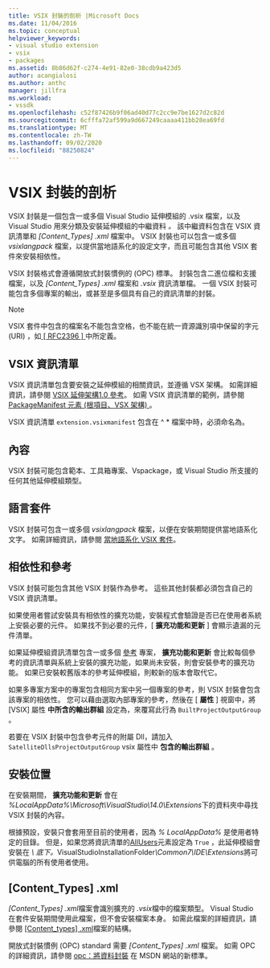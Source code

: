 ```yaml
---
title: VSIX 封裝的剖析 |Microsoft Docs
ms.date: 11/04/2016
ms.topic: conceptual
helpviewer_keywords:
- visual studio extension
- vsix
- packages
ms.assetid: 8b86d62f-c274-4e91-82e0-38cdb9a423d5
author: acangialosi
ms.author: anthc
manager: jillfra
ms.workload:
- vssdk
ms.openlocfilehash: c52f87426b9f06ad40d77c2cc9e7be1627d2c82d
ms.sourcegitcommit: 6cfffa72af599a9d667249caaaa411bb28ea69fd
ms.translationtype: MT
ms.contentlocale: zh-TW
ms.lasthandoff: 09/02/2020
ms.locfileid: "88250824"
---
```

# <a name="anatomy-of-a-vsix-package"></a>VSIX 封裝的剖析
VSIX 封裝是一個包含一或多個 Visual Studio 延伸模組的 .vsix 檔案，以及 Visual Studio 用來分類及安裝延伸模組的中繼資料 *。* 該中繼資料包含在 VSIX 資訊清單和 *[Content_Types] .xml* 檔案中。 VSIX 封裝也可以包含一或多個 *vsixlangpack* 檔案，以提供當地語系化的設定文字，而且可能包含其他 VSIX 套件來安裝相依性。

 VSIX 封裝格式會遵循開放式封裝慣例的 (OPC) 標準。 封裝包含二進位檔和支援檔案，以及 *[Content_Types] .xml* 檔案和 *.vsix* 資訊清單檔。 一個 VSIX 封裝可能包含多個專案的輸出，或甚至是多個具有自己的資訊清單的封裝。

> [!NOTE]
> VSIX 套件中包含的檔案名不能包含空格，也不能在統一資源識別項中保留的字元 (URI) ，如[ \[ RFC2396 \] ](https://www.rfc-editor.org/rfc/rfc2396.txt)中所定義。

## <a name="the-vsix-manifest"></a>VSIX 資訊清單
 VSIX 資訊清單包含要安裝之延伸模組的相關資訊，並遵循 VSX 架構。 如需詳細資訊，請參閱 [VSIX 延伸架構1.0 參考](https://msdn.microsoft.com/library/76e410ec-b1fb-4652-ac98-4a4c52e09a2b)。 如需 VSIX 資訊清單的範例，請參閱 [PackageManifest 元素 (根項目、VSX 架構) ](https://msdn.microsoft.com/library/f8ae42ba-775a-4d2b-976a-f556e147f187)。

 VSIX 資訊清單 `extension.vsixmanifest` 包含在 ^ * 檔案中時，必須命名為。

## <a name="the-content"></a>內容
 VSIX 封裝可能包含範本、工具箱專案、Vspackage，或 Visual Studio 所支援的任何其他延伸模組類型。

## <a name="language-packs"></a>語言套件
 VSIX 封裝可包含一或多個 *vsixlangpack* 檔案，以便在安裝期間提供當地語系化文字。 如需詳細資訊，請參閱 [當地語系化 VSIX 套件](../extensibility/localizing-vsix-packages.md)。

## <a name="dependencies-and-references"></a>相依性和參考
 VSIX 封裝可能包含其他 VSIX 封裝作為參考。 這些其他封裝都必須包含自己的 VSIX 資訊清單。

 如果使用者嘗試安裝具有相依性的擴充功能，安裝程式會驗證是否已在使用者系統上安裝必要的元件。 如果找不到必要的元件，[ **擴充功能和更新** ] 會顯示遺漏的元件清單。

 如果延伸模組資訊清單包含一或多個 [參考](/previous-versions/visualstudio/visual-studio-2010/dd393687(v=vs.100)) 專案， **擴充功能和更新** 會比較每個參考的資訊清單與系統上安裝的擴充功能，如果尚未安裝，則會安裝參考的擴充功能。 如果已安裝較舊版本的參考延伸模組，則較新的版本會取代它。

 如果多專案方案中的專案包含相同方案中另一個專案的參考，則 VSIX 封裝會包含該專案的相依性。 您可以藉由選取內部專案的參考，然後在 [ **屬性** ] 視窗中，將 [VSIX] 屬性 **中所含的輸出群組** 設定為，來覆寫此行為 `BuiltProjectOutputGroup` 。

 若要在 VSIX 封裝中包含參考元件的附屬 Dll，請加入 `SatelliteDllsProjectOutputGroup` vsix 屬性中 **包含的輸出群組** 。

## <a name="installation-location"></a>安裝位置
 在安裝期間， **擴充功能和更新** 會在 *%LocalAppData%\Microsoft\VisualStudio\14.0\Extensions*下的資料夾中尋找 VSIX 封裝的內容。

 根據預設，安裝只會套用至目前的使用者，因為 *% LocalAppData%* 是使用者特定的目錄。 但是，如果您將資訊清單的[AllUsers](https://msdn.microsoft.com/library/ac817f50-3276-4ddb-b467-8bbb1432455b)元素設定為 `True` ，此延伸模組會安裝在<em> \\ 底下。</em>VisualStudioInstallationFolder<em>\Common7\IDE\Extensions</em>將可供電腦的所有使用者使用。

## <a name="content_typesxml"></a>[Content_Types] .xml
 *[Content_Types] .xml*檔案會識別擴充的 *.vsix*檔中的檔案類型。 Visual Studio 在套件安裝期間使用此檔案，但不會安裝檔案本身。 如需此檔案的詳細資訊，請參閱 [[Content_types] .xml](the-structure-of-the-content-types-dot-xml-file.md)檔案的結構。

 開放式封裝慣例 (OPC) standard 需要 *[Content_Types] .xml* 檔案。 如需 OPC 的詳細資訊，請參閱 [opc：將資料封裝](https://blogs.msdn.microsoft.com/msdnmagazine/2007/08/08/opc-a-new-standard-for-packaging-your-data/) 在 MSDN 網站的新標準。
